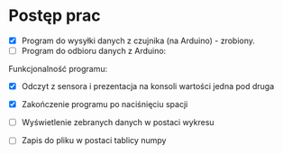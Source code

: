 # Postęp prac 

- [x] Program do wysyłki danych z czujnika (na Arduino) - zrobiony. 
- [ ] Program do odbioru danych z Arduino:

Funkcjonalność programu:
- [x] Odczyt z sensora i prezentacja na konsoli wartości jedna pod druga
- [x] Zakończenie programu po naciśnięciu spacji
- [ ] Wyświetlenie zebranych danych w postaci wykresu
- [ ] Zapis do pliku w postaci tablicy numpy


 
